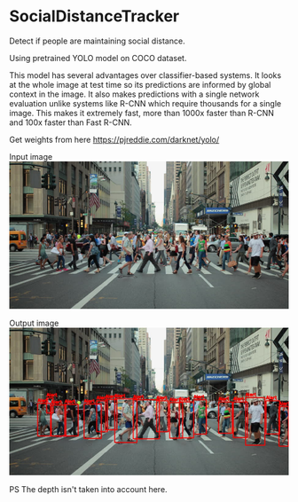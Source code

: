 # SocialDistanceTracker
Detect if people are maintaining social distance.

Using pretrained YOLO model on COCO dataset.

This model has several advantages over classifier-based systems. It looks at the whole image at test time so its predictions are informed by global context in the image. It also makes predictions with a single network evaluation unlike systems like R-CNN which require thousands for a single image. This makes it extremely fast, more than 1000x faster than R-CNN and 100x faster than Fast R-CNN.


Get weights from here https://pjreddie.com/darknet/yolo/

Input image
![Input image](https://github.com/anishajain22/SocialDistanceTracker/blob/master/image.jpg)

Output image
![Output image](https://github.com/anishajain22/SocialDistanceTracker/blob/master/output.jpg)

PS The depth isn't taken into account here. 

